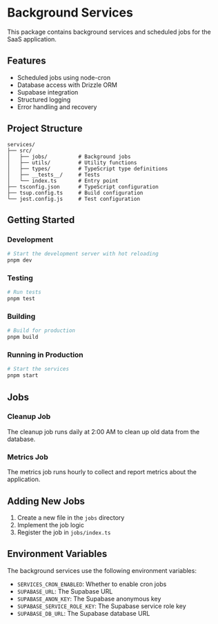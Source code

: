 # Background Services

This package contains background services and scheduled jobs for the SaaS application.

## Features

- Scheduled jobs using node-cron
- Database access with Drizzle ORM
- Supabase integration
- Structured logging
- Error handling and recovery

## Project Structure

```
services/
├── src/
│   ├── jobs/          # Background jobs
│   ├── utils/         # Utility functions
│   ├── types/         # TypeScript type definitions
│   ├── __tests__/     # Tests
│   └── index.ts       # Entry point
├── tsconfig.json      # TypeScript configuration
├── tsup.config.ts     # Build configuration
└── jest.config.js     # Test configuration
```

## Getting Started

### Development

```bash
# Start the development server with hot reloading
pnpm dev
```

### Testing

```bash
# Run tests
pnpm test
```

### Building

```bash
# Build for production
pnpm build
```

### Running in Production

```bash
# Start the services
pnpm start
```

## Jobs

### Cleanup Job

The cleanup job runs daily at 2:00 AM to clean up old data from the database.

### Metrics Job

The metrics job runs hourly to collect and report metrics about the application.

## Adding New Jobs

1. Create a new file in the `jobs` directory
2. Implement the job logic
3. Register the job in `jobs/index.ts`

## Environment Variables

The background services use the following environment variables:

- `SERVICES_CRON_ENABLED`: Whether to enable cron jobs
- `SUPABASE_URL`: The Supabase URL
- `SUPABASE_ANON_KEY`: The Supabase anonymous key
- `SUPABASE_SERVICE_ROLE_KEY`: The Supabase service role key
- `SUPABASE_DB_URL`: The Supabase database URL 